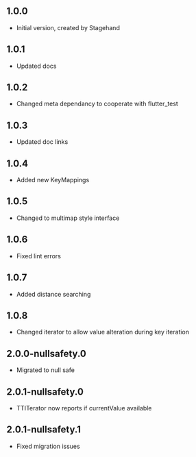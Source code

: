 ## 1.0.0

- Initial version, created by Stagehand

## 1.0.1

- Updated docs

## 1.0.2

- Changed meta dependancy to cooperate with flutter_test

## 1.0.3

- Updated doc links

## 1.0.4

- Added new KeyMappings

## 1.0.5

- Changed to multimap style interface

## 1.0.6

- Fixed lint errors

## 1.0.7

- Added distance searching

## 1.0.8

- Changed iterator to allow value alteration during key iteration

## 2.0.0-nullsafety.0

- Migrated to null safe

## 2.0.1-nullsafety.0

- TTITerator now reports if currentValue available

## 2.0.1-nullsafety.1

- Fixed migration issues
